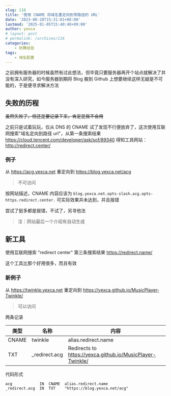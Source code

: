 ```yaml
---
slug: 116
title: '使用 CNAME 将域名重定向到带路径的 URL'
date: '2023-08-28T15:31:01+08:00'
lastmod: '2025-01-05T15:40:40+09:00'
author: yexca
# layout: post
# permalink: /archives/116
categories:
    - 折腾经验
tags:
    - 域名配置
---
```


之前拥有服务器的时候虽然有过此想法，但毕竟只要服务器再开个站点就解决了并没有深入研究，如今服务器到期将 Blog 搬到 Github 上想要继续这样无疑是不可能的，于是便寻求解决方法

## 失败的历程

~~虽然失败了，但还是要记录下来，肯定是我不会用~~

之前只是试着玩玩，仅从 DNS 的 CNAME 试了发现不行便放弃了，这次使用互联网搜索"域名定向到路径 url"，从第一条搜索结果 <https://cloud.tencent.com/developer/ask/sof/89340> 得知工具网站：<http://redirect.center/>

### 例子

从 <https://acg.yexca.net> 重定向到 <https://blog.yexca.net/acg>

> 不可访问

按网站描述，CNAME 内容应该为 `blog.yexca.net.opts-slash.acg.opts-https.redirect.center.` 可实际效果并未达到，并且报错

尝试了挺多都是报错，不试了，另寻他法

> 注：网站最后一个介绍有自动生成

## 新工具

使用互联网搜索 "redirect center" 第三条搜索结果 <https://redirect.name/>

这个工具比那个好用很多，而且有效

### 新例子

从 <https://twinkle.yexca.net> 重定向到 <https://yexca.github.io/MusicPlayer-Twinkle/>

> 可以访问

两条记录

| 类型  | 名称          | 内容                                    |
| ----- | ------------- | --------------------------------------- |
| CNAME | twinkle           | alias.redirect.name                     |
| TXT   | _redirect.acg | Redirects to https://yexca.github.io/MusicPlayer-Twinkle/ |

代码形式

```markdown
acg            IN  CNAME  alias.redirect.name
_redirect.acg  IN  TXT    "https://blog.yexca.net/acg"
```
